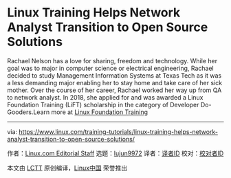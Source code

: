 [#]: collector: (lujun9972)
[#]: translator: ( )
[#]: reviewer: ( )
[#]: publisher: ( )
[#]: url: ( )
[#]: subject: (Linux Training Helps Network Analyst Transition to Open Source Solutions)
[#]: via: (https://www.linux.com/training-tutorials/linux-training-helps-network-analyst-transition-to-open-source-solutions/)
[#]: author: (Linux.com Editorial Staff https://www.linux.com/author/craig/)

Linux Training Helps Network Analyst Transition to Open Source Solutions
======

Rachael Nelson has a love for sharing, freedom and technology. While her goal was to major in computer science or electrical engineering, Rachael decided to study Management Information Systems at Texas Tech as it was a less demanding major enabling her to stay home and take care of her sick mother. Over the course of her career, Rachael worked her way up from QA to network analyst. In 2018, she applied for and was awarded a Linux Foundation Training (LiFT) scholarship in the category of Developer Do-Gooders.Learn more at [Linux Foundation Training][1]

--------------------------------------------------------------------------------

via: https://www.linux.com/training-tutorials/linux-training-helps-network-analyst-transition-to-open-source-solutions/

作者：[Linux.com Editorial Staff][a]
选题：[lujun9972][b]
译者：[译者ID](https://github.com/译者ID)
校对：[校对者ID](https://github.com/校对者ID)

本文由 [LCTT](https://github.com/LCTT/TranslateProject) 原创编译，[Linux中国](https://linux.cn/) 荣誉推出

[a]: https://www.linux.com/author/craig/
[b]: https://github.com/lujun9972
[1]: https://training.linuxfoundation.org/announcements/success-story-linux-training-helps-network-analyst-transition-to-open-source-solutions/?utm_source=linuxcom&utm_medium=blog&utm_campaign=lift
